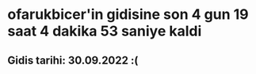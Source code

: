 # ofarukbicer'in gidisine son 4 gun 19 saat 4 dakika 53 saniye kaldi

## Gidis tarihi: 30.09.2022 :(